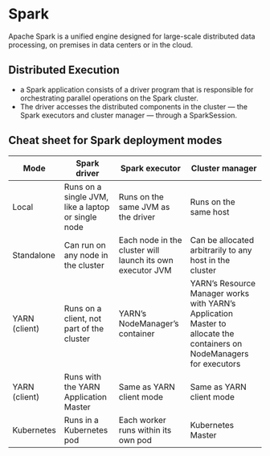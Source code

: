 # Spark
Apache Spark is a unified engine designed for large-scale distributed data processing, on premises in data centers or in the cloud.
## Distributed Execution
- a Spark application consists of a driver program that is responsible for orchestrating parallel operations on the Spark cluster. 
- The driver accesses the distributed components in the cluster — the Spark executors and cluster manager — through a SparkSession.
## Cheat sheet for Spark deployment modes
| Mode | Spark driver | Spark executor | Cluster manager |
| --- | --- | --- | --- |
| Local | Runs on a single JVM, like a laptop or single node | Runs on the same JVM as the driver | Runs on the same host |
| Standalone | Can run on any node in the cluster | Each node in the cluster will launch its own executor JVM | Can be allocated arbitrarily to any host in the cluster |
| YARN (client) | Runs on a client, not part of the cluster | YARN’s NodeManager’s container | YARN’s Resource Manager works with YARN’s Application Master to allocate the containers on NodeManagers for executors |
| YARN (client) | Runs with the YARN Application Master | Same as YARN client mode | Same as YARN client mode |
| Kubernetes | Runs in a Kubernetes pod | Each worker runs within its own pod | Kubernetes Master |